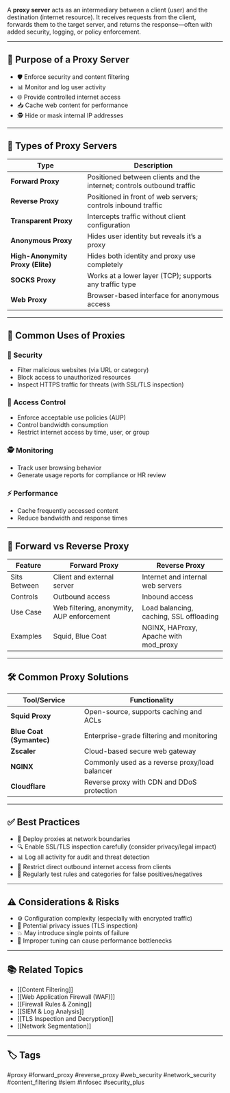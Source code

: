 A **proxy server** acts as an intermediary between a client (user) and the destination (internet resource). It receives requests from the client, forwards them to the target server, and returns the response—often with added security, logging, or policy enforcement.

---

## 🎯 Purpose of a Proxy Server

- 🛡️ Enforce security and content filtering
- 📊 Monitor and log user activity
- 🌐 Provide controlled internet access
- 📥 Cache web content for performance
- 🕵️ Hide or mask internal IP addresses

---

## 🧱 Types of Proxy Servers

| Type                  | Description                                                 |
|------------------------|-------------------------------------------------------------|
| **Forward Proxy**       | Positioned between clients and the internet; controls outbound traffic |
| **Reverse Proxy**       | Positioned in front of web servers; controls inbound traffic |
| **Transparent Proxy**   | Intercepts traffic without client configuration             |
| **Anonymous Proxy**     | Hides user identity but reveals it’s a proxy                |
| **High-Anonymity Proxy (Elite)** | Hides both identity and proxy use completely        |
| **SOCKS Proxy**         | Works at a lower layer (TCP); supports any traffic type     |
| **Web Proxy**           | Browser-based interface for anonymous access                |

---

## 🧰 Common Uses of Proxies

### 🔐 Security
- Filter malicious websites (via URL or category)
- Block access to unauthorized resources
- Inspect HTTPS traffic for threats (with SSL/TLS inspection)

### 🧭 Access Control
- Enforce acceptable use policies (AUP)
- Control bandwidth consumption
- Restrict internet access by time, user, or group

### 🕵️ Monitoring
- Track user browsing behavior
- Generate usage reports for compliance or HR review

### ⚡ Performance
- Cache frequently accessed content
- Reduce bandwidth and response times

---

## 🔄 Forward vs Reverse Proxy

| Feature              | Forward Proxy                             | Reverse Proxy                              |
|----------------------|--------------------------------------------|---------------------------------------------|
| Sits Between         | Client and external server                 | Internet and internal web servers           |
| Controls             | Outbound access                           | Inbound access                              |
| Use Case             | Web filtering, anonymity, AUP enforcement | Load balancing, caching, SSL offloading     |
| Examples             | Squid, Blue Coat                          | NGINX, HAProxy, Apache with mod_proxy       |

---

## 🛠 Common Proxy Solutions

| Tool/Service            | Functionality                                 |
|--------------------------|-----------------------------------------------|
| **Squid Proxy**          | Open-source, supports caching and ACLs        |
| **Blue Coat (Symantec)** | Enterprise-grade filtering and monitoring     |
| **Zscaler**              | Cloud-based secure web gateway                 |
| **NGINX**                | Commonly used as a reverse proxy/load balancer|
| **Cloudflare**           | Reverse proxy with CDN and DDoS protection    |

---

## ✅ Best Practices

- 🧱 Deploy proxies at network boundaries
- 🔍 Enable SSL/TLS inspection carefully (consider privacy/legal impact)
- 📊 Log all activity for audit and threat detection
- 🔐 Restrict direct outbound internet access from clients
- 🧪 Regularly test rules and categories for false positives/negatives

---

## ⚠️ Considerations & Risks

- ⚙️ Configuration complexity (especially with encrypted traffic)
- 🧪 Potential privacy issues (TLS inspection)
- 💥 May introduce single points of failure
- 🐌 Improper tuning can cause performance bottlenecks

---

## 📚 Related Topics

- [[Content Filtering]]
- [[Web Application Firewall (WAF)]]
- [[Firewall Rules & Zoning]]
- [[SIEM & Log Analysis]]
- [[TLS Inspection and Decryption]]
- [[Network Segmentation]]

---

## 🏷 Tags

#proxy #forward_proxy #reverse_proxy #web_security #network_security #content_filtering #siem #infosec #security_plus
